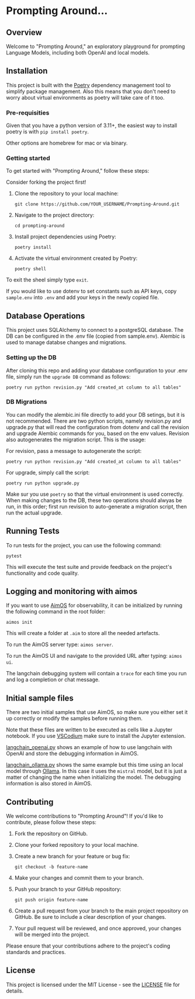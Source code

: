 # Prompting Around...

## Overview

Welcome to "Prompting Around," an exploratory playground for prompting Language Models, including both OpenAI and local models. 

## Installation
This project is built with the [Poetry](https://python-poetry.org/) dependency management tool to simplify package management. Also this means that you don't need to worry about virtual environments as poetry will take care of it too.

### Pre-requisities
Given that you have a python version of 3.11+, the easiest way to install poetry is with ```pip install poetry```.

Other options are homebrew for mac or via binary.


### Getting started
To get started with "Prompting Around," follow these steps:

Consider forking the project first!

1. Clone the repository to your local machine:

    ```git clone https://github.com/YOUR_USERNAME/Prompting-Around.git```


2. Navigate to the project directory:

    ```cd prompting-around```


3. Install project dependencies using Poetry:

    ```poetry install```


4. Activate the virtual environment created by Poetry:

    ```poetry shell```


To exit the sheel simply type `exit`.

If you would like to use dotenv to set constants such as API keys, copy `sample.env` into `.env` and add your keys in the newly copied file.

## Database Operations

This project uses SQLAlchemy to connect to a postgreSQL database. The DB can be configured in the .env file (copied from sample.env). Alembic is used to manage databse changes and migrations.

### Setting up the DB
After cloning this repo and adding your database configuration to your .env file, simply run the `upgrade DB` command as follows:

```
poetry run python revision.py "Add created_at column to all tables"
```

### DB Migrations
You can modify the alembic.ini file directly to add your DB setings, but it is not recommended. There are two python scripts, namely revision.py and upgrade.py that will read the configuration from dotenv and call the revision and upgrade Alembic commands for you, based on the env values. Revision also autogenerates the migration script. This is the usage:

For revision, pass a message to autogenerate the script:

```
poetry run python revision.py "Add created_at column to all tables"
```

For upgrade, simply call the script:

```
poetry run python upgrade.py
```


Make sur you use `poetry` so that the virtual environment is used correctly.
When making changes to the DB, these two operations should alwyas be run, in this order; first run revision to auto-generate a migration script, then run the actual upgrade.

## Running Tests

To run tests for the project, you can use the following command:

    pytest

This will execute the test suite and provide feedback on the project's functionality and code quality.

## Logging and monitoring with aimos
If you want to use [AimOS](https://github.com/aimhubio/aimos) for observability, it can be initialized by running the following command in the root folder:

    aimos init

This will create a folder at `.aim` to store all the needed artefacts.

To run the AimOS server type:  ```aimos server```.

To run the AimOS UI and navigate to the provided URL after typing: ```aimos ui```.

The langchain debugging system will contain a `trace` for each time you run and log a completion or chat message.

## Initial sample files
There are two initial samples that use AimOS, so make sure you either set it up correctly or modify the samples before running them.

Note that these files are written to be executed as cells like a Jupyter notebook. If you use [VSCodium](https://vscodium.com/) make sure to install the Jupyter extension.

[langchain_openai.py](./src/samples/langchain_openai.py) shows an example of how to use langchain with OpenAI and store the debugging information in AimOS.

[langchain_ollama.py](./src/samples/langchain_ollama.py) shows the same example but this time using an local model through [Ollama](https://www.ollama.ai/). In this case it uses the `mistral` model, but it is just a matter of changing the name when initializing the model. The debugging information is also stored in AimOS.

## Contributing

We welcome contributions to "Prompting Around"! If you'd like to contribute, please follow these steps:

1. Fork the repository on GitHub.

2. Clone your forked repository to your local machine.

3. Create a new branch for your feature or bug fix:

    ```git checkout -b feature-name```

4. Make your changes and commit them to your branch.

5. Push your branch to your GitHub repository:

    ```git push origin feature-name```


6. Create a pull request from your branch to the main project repository on GitHub. Be sure to include a clear description of your changes.

7. Your pull request will be reviewed, and once approved, your changes will be merged into the project.

Please ensure that your contributions adhere to the project's coding standards and practices.

## License

This project is licensed under the MIT License - see the [LICENSE](LICENSE) file for details.
